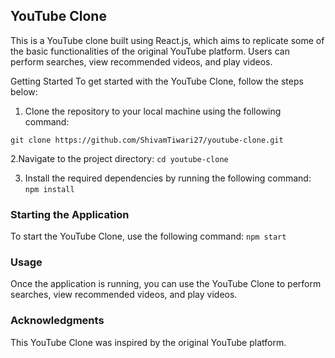 ## YouTube Clone
This is a YouTube clone built using React.js,  which aims to replicate some of the basic functionalities of the original YouTube platform. Users can perform searches, view recommended videos, and play videos.


Getting Started
To get started with the YouTube Clone, follow the steps below:

1. Clone the repository to your local machine using the following command:

`git clone https://github.com/ShivamTiwari27/youtube-clone.git`

2.Navigate to the project directory: `cd youtube-clone`

3. Install the required dependencies by running the following command: `npm install`



### Starting the Application
To start the YouTube Clone, use the following command: `npm start`


### Usage
Once the application is running, you can use the YouTube Clone to perform searches, view recommended videos, and play videos.

### Acknowledgments
This YouTube Clone was inspired by the original YouTube platform.
